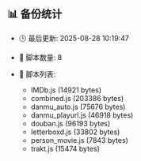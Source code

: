 ## 📊 备份统计

- 🕒 最后更新: 2025-08-28 10:19:47
- 📁 脚本数量: 8
- 📄 脚本列表:

  - IMDb.js (14921 bytes)
  - combined.js (203386 bytes)
  - danmu_auto.js (75676 bytes)
  - danmu_playurl.js (46918 bytes)
  - douban.js (96193 bytes)
  - letterboxd.js (33802 bytes)
  - person_movie.js (7843 bytes)
  - trakt.js (15474 bytes)
